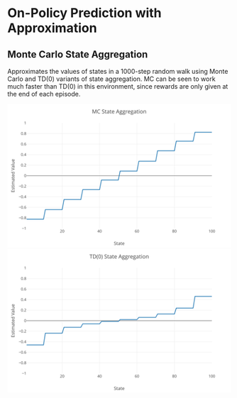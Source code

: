 # On-Policy Prediction with Approximation

## Monte Carlo State Aggregation
Approximates the values of states in a 1000-step random walk using Monte Carlo and TD(0) variants of state aggregation. MC can be seen to work much faster than TD(0) in this environment, since rewards are only given at the end of each episode.

<img src="./state_aggregation/img/mc.svg">
<img src="./state_aggregation/img/td.svg">
